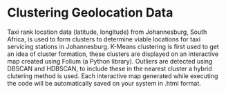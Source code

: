 # Clustering Geolocation Data
Taxi rank location data (latitude, longitude) from Johannesburg, South Africa, is used to form clusters to determine viable locations for taxi servicing stations in Johannesburg.
K-Means clustering is first used to get an idea of cluster formation, these clusters are displayed on an interactive map created using Folium (a Python library). Outliers are detected using DBSCAN and HDBSCAN, to include these in the nearest cluster a hybrid clutering method is used.
Each interactive map generated while executing the code will be automatically saved on your system in .html format.
